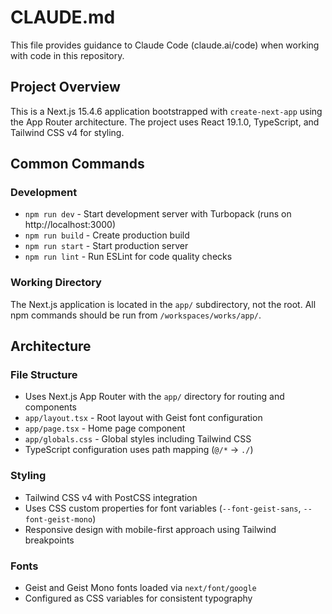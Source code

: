# CLAUDE.md

This file provides guidance to Claude Code (claude.ai/code) when working with code in this repository.

## Project Overview

This is a Next.js 15.4.6 application bootstrapped with `create-next-app` using the App Router architecture. The project uses React 19.1.0, TypeScript, and Tailwind CSS v4 for styling.

## Common Commands

### Development
- `npm run dev` - Start development server with Turbopack (runs on http://localhost:3000)
- `npm run build` - Create production build
- `npm run start` - Start production server
- `npm run lint` - Run ESLint for code quality checks

### Working Directory
The Next.js application is located in the `app/` subdirectory, not the root. All npm commands should be run from `/workspaces/works/app/`.

## Architecture

### File Structure
- Uses Next.js App Router with the `app/` directory for routing and components
- `app/layout.tsx` - Root layout with Geist font configuration
- `app/page.tsx` - Home page component
- `app/globals.css` - Global styles including Tailwind CSS
- TypeScript configuration uses path mapping (`@/*` → `./`)

### Styling
- Tailwind CSS v4 with PostCSS integration
- Uses CSS custom properties for font variables (`--font-geist-sans`, `--font-geist-mono`)
- Responsive design with mobile-first approach using Tailwind breakpoints

### Fonts
- Geist and Geist Mono fonts loaded via `next/font/google`
- Configured as CSS variables for consistent typography
